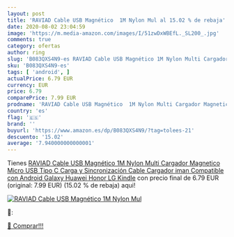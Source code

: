 ```yaml
---
layout: post
title: 'RAVIAD Cable USB Magnético  1M Nylon Mul al 15.02 % de rebaja'
date: 2020-08-02 23:04:59
image: 'https://m.media-amazon.com/images/I/51zwDxWBEfL._SL200_.jpg'
comments: true
category: ofertas
author: ring
slug: 'B083QXS4N9-es RAVIAD Cable USB Magnético 1M Nylon Multi Cargador...'
sku: 'B083QXS4N9-es'
tags: [ 'android', ]
actualPrice: 6.79 EUR
currency: EUR
price: 6.79
comparePrice: 7.99 EUR
prodname: 'RAVIAD Cable USB Magnético  1M Nylon Multi Cargador Magnetico Micro USB Tipo C Carga y Sincronización Cable Cargador iman Compatible con Android Galaxy  Huawei  Honor  LG  Kindle'
country: 'es'
flag: '🇪🇸'
brand: ''
buyurl: 'https://www.amazon.es/dp/B083QXS4N9/?tag=tolees-21'
descuento: '15.02'
average: '7.940000000000001'
---
```


Tienes [RAVIAD Cable USB Magnético  1M Nylon Multi Cargador Magnetico Micro USB Tipo C Carga y Sincronización Cable Cargador iman Compatible con Android Galaxy  Huawei  Honor  LG  Kindle](https://www.amazon.es/dp/B083QXS4N9/?tag=tolees-21) con precio final de  6.79 EUR (original: 7.99 EUR) (15.02 %  de rebaja) aqui!

[![RAVIAD Cable USB Magnético  1M Nylon Mul](https://m.media-amazon.com/images/I/51zwDxWBEfL._SL200_.jpg)](https://www.amazon.es/dp/B083QXS4N9/?tag=tolees-21)

🔎:


[🛒 Comprar!!!](https://www.amazon.es/dp/B083QXS4N9/?tag=tolees-21)
